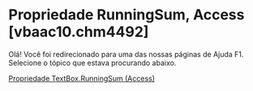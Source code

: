
# Propriedade RunningSum, Access [vbaac10.chm4492]

Olá! Você foi redirecionado para uma das nossas páginas de Ajuda F1. Selecione o tópico que estava procurando abaixo.

[Propriedade TextBox.RunningSum (Access)](http://msdn.microsoft.com/library/8918a58c-8c07-84dc-f43c-2486d54cd677%28Office.15%29.aspx)
